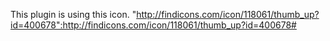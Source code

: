 This plugin is using this icon.
"http://findicons.com/icon/118061/thumb_up?id=400678":http://findicons.com/icon/118061/thumb_up?id=400678#
